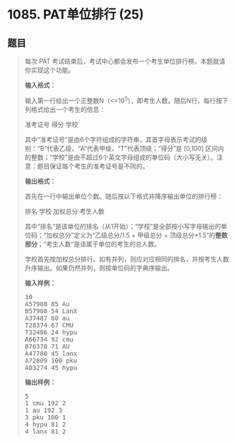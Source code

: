 <h1>1085. PAT单位排行 (25)</h1>

## 题目

> <div id="problemContent">
> <p>每次 PAT 考试结束后，考试中心都会发布一个考生单位排行榜。本题就请你实现这个功能。
> </p>
> <p><b>
> 输入格式：
> </b></p>
> <p>
> 输入第一行给出一个正整数N（&lt;=10<sup>5</sup>），即考生人数。随后N行，每行按下列格式给出一个考生的信息：
> </p>
> <p>
> 准考证号 得分 学校
> </p>
> <p>
> 其中“准考证号”是由6个字符组成的字符串，其首字母表示考试的级别：“B”代表乙级，“A”代表甲级，“T”代表顶级；“得分”是 [0,100] 区间内的整数；“学校”是由不超过6个英文字母组成的单位码（大小写无关）。注意：题目保证每个考生的准考证号是不同的。
> </p>
> <p><b>
> 输出格式：
> </b></p>
> <p>
> 首先在一行中输出单位个数。随后按以下格式非降序输出单位的排行榜：
> </p>
> <p>
> 排名 学校 加权总分 考生人数
> </p>
> <p>
> 其中“排名”是该单位的排名（从1开始）；“学校”是全部按小写字母输出的单位码；“加权总分”定义为“乙级总分/1.5 + 甲级总分 + 顶级总分*1.5”的<b>整数部分</b>；“考生人数”是该属于单位的考生的总人数。
> </p>
> <p>
> 学校首先按加权总分排行。如有并列，则应对应相同的排名，并按考生人数升序输出。如果仍然并列，则按单位码的字典序输出。
> </p>
> <b>输入样例：</b><pre>
> 10
> A57908 85 Au
> B57908 54 LanX
> A37487 60 au
> T28374 67 CMU
> T32486 24 hypu
> A66734 92 cmu
> B76378 71 AU
> A47780 45 lanx
> A72809 100 pku
> A03274 45 hypu
> </pre>
> <b>输出样例：</b><pre>
> 5
> 1 cmu 192 2
> 1 au 192 3
> 3 pku 100 1
> 4 hypu 81 2
> 4 lanx 81 2
> </pre>
> </div>
